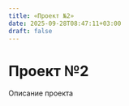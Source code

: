 ```yaml
---
title: «Проект №2»
date: 2025-09-28T08:47:11+03:00
draft: false
---
```


# Проект №2

Описание проекта 